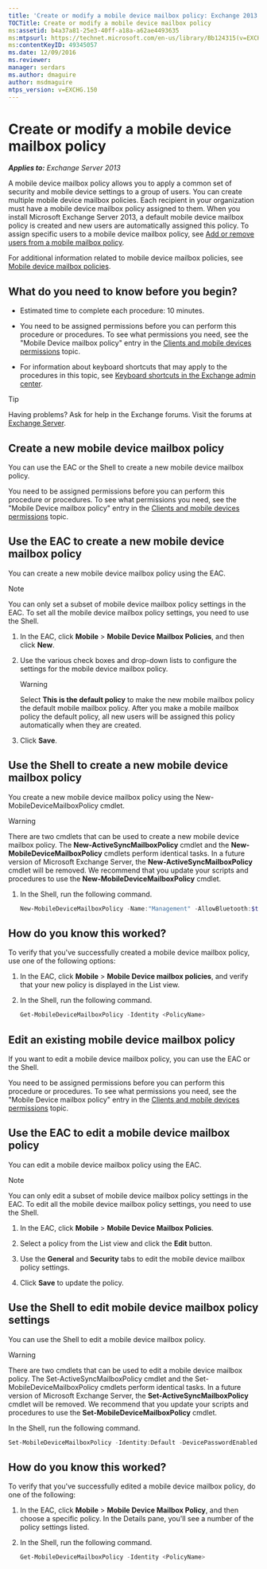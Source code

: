 ```yaml
---
title: 'Create or modify a mobile device mailbox policy: Exchange 2013 Help'
TOCTitle: Create or modify a mobile device mailbox policy
ms:assetid: b4a37a81-25e3-40ff-a18a-a62ae4493635
ms:mtpsurl: https://technet.microsoft.com/en-us/library/Bb124315(v=EXCHG.150)
ms:contentKeyID: 49345057
ms.date: 12/09/2016
ms.reviewer: 
manager: serdars
ms.author: dmaguire
author: msdmaguire
mtps_version: v=EXCHG.150
---
```


# Create or modify a mobile device mailbox policy

_**Applies to:** Exchange Server 2013_

A mobile device mailbox policy allows you to apply a common set of security and mobile device settings to a group of users. You can create multiple mobile device mailbox policies. Each recipient in your organization must have a mobile device mailbox policy assigned to them. When you install Microsoft Exchange Server 2013, a default mobile device mailbox policy is created and new users are automatically assigned this policy. To assign specific users to a mobile device mailbox policy, see [Add or remove users from a mobile mailbox policy](add-or-remove-users-from-a-mobile-mailbox-policy-exchange-2013-help.md).

For additional information related to mobile device mailbox policies, see [Mobile device mailbox policies](mobile-device-mailbox-policies-exchange-2013-help.md).

## What do you need to know before you begin?

- Estimated time to complete each procedure: 10 minutes.

- You need to be assigned permissions before you can perform this procedure or procedures. To see what permissions you need, see the "Mobile Device mailbox policy" entry in the [Clients and mobile devices permissions](clients-and-mobile-devices-permissions-exchange-2013-help.md) topic.

- For information about keyboard shortcuts that may apply to the procedures in this topic, see [Keyboard shortcuts in the Exchange admin center](keyboard-shortcuts-in-the-exchange-admin-center-2013-help.md).

> [!TIP]
> Having problems? Ask for help in the Exchange forums. Visit the forums at [Exchange Server](https://go.microsoft.com/fwlink/p/?linkid=60612).

## Create a new mobile device mailbox policy

You can use the EAC or the Shell to create a new mobile device mailbox policy.

You need to be assigned permissions before you can perform this procedure or procedures. To see what permissions you need, see the "Mobile Device mailbox policy" entry in the [Clients and mobile devices permissions](clients-and-mobile-devices-permissions-exchange-2013-help.md) topic.

## Use the EAC to create a new mobile device mailbox policy

You can create a new mobile device mailbox policy using the EAC.

> [!NOTE]
> You can only set a subset of mobile device mailbox policy settings in the EAC. To set all the mobile device mailbox policy settings, you need to use the Shell.

1. In the EAC, click **Mobile** \> **Mobile Device Mailbox Policies**, and then click **New**.

2. Use the various check boxes and drop-down lists to configure the settings for the mobile device mailbox policy.

    > [!WARNING]
    > Select <STRONG>This is the default policy</STRONG> to make the new mobile mailbox policy the default mobile mailbox policy. After you make a mobile mailbox policy the default policy, all new users will be assigned this policy automatically when they are created.

3. Click **Save**.

## Use the Shell to create a new mobile device mailbox policy

You create a new mobile device mailbox policy using the New-MobileDeviceMailboxPolicy cmdlet.

> [!WARNING]
> There are two cmdlets that can be used to create a new mobile device mailbox policy. The <STRONG>New-ActiveSyncMailboxPolicy</STRONG> cmdlet and the <STRONG>New-MobileDeviceMailboxPolicy</STRONG> cmdlets perform identical tasks. In a future version of Microsoft Exchange Server, the <STRONG>New-ActiveSyncMailboxPolicy</STRONG> cmdlet will be removed. We recommend that you update your scripts and procedures to use the <STRONG>New-MobileDeviceMailboxPolicy</STRONG> cmdlet.

1. In the Shell, run the following command.

   ```powershell
   New-MobileDeviceMailboxPolicy -Name:"Management" -AllowBluetooth:$true -AllowBrowser:$true -AllowCamera:$true -AllowPOPIMAPEmail:$false -PasswordEnabled:$true -AlphanumericPasswordRequired:$true -PasswordRecoveryEnabled:$true -MaxEmailAgeFilter:10 -AllowWiFi:$true -AllowStorageCard:$true -AllowPOPIMAPEmail:$false
   ```

## How do you know this worked?

To verify that you've successfully created a mobile device mailbox policy, use one of the following options:

1. In the EAC, click **Mobile** \> **Mobile Device mailbox policies**, and verify that your new policy is displayed in the List view.

2. In the Shell, run the following command.

   ```powershell
   Get-MobileDeviceMailboxPolicy -Identity <PolicyName>
   ```

## Edit an existing mobile device mailbox policy

If you want to edit a mobile device mailbox policy, you can use the EAC or the Shell.

You need to be assigned permissions before you can perform this procedure or procedures. To see what permissions you need, see the "Mobile Device mailbox policy" entry in the [Clients and mobile devices permissions](clients-and-mobile-devices-permissions-exchange-2013-help.md) topic.

## Use the EAC to edit a mobile device mailbox policy

You can edit a mobile device mailbox policy using the EAC.

> [!NOTE]
> You can only edit a subset of mobile device mailbox policy settings in the EAC. To edit all the mobile device mailbox policy settings, you need to use the Shell.

1. In the EAC, click **Mobile** \> **Mobile Device Mailbox Policies**.

2. Select a policy from the List view and click the **Edit** button.

3. Use the **General** and **Security** tabs to edit the mobile device mailbox policy settings.

4. Click **Save** to update the policy.

## Use the Shell to edit mobile device mailbox policy settings

You can use the Shell to edit a mobile device mailbox policy.

> [!WARNING]
> There are two cmdlets that can be used to edit a mobile device mailbox policy. The Set-ActiveSyncMailboxPolicy cmdlet and the Set-MobileDeviceMailboxPolicy cmdlets perform identical tasks. In a future version of Microsoft Exchange Server, the <STRONG>Set-ActiveSyncMailboxPolicy</STRONG> cmdlet will be removed. We recommend that you update your scripts and procedures to use the <STRONG>Set-MobileDeviceMailboxPolicy</STRONG> cmdlet.

In the Shell, run the following command.

```powershell
Set-MobileDeviceMailboxPolicy -Identity:Default -DevicePasswordEnabled:$true -AlphanumericDevicePasswordRequired:$true -PasswordRecoveryEnabled:$true -MaxEmailAgeFilter:ThreeDays -AllowWiFi:$false -AllowStorageCard:$true -AllowPOPIMAPEmail:$false -IsDefault:$true -AllowTextMessaging:$true -Confirm:$true
```

## How do you know this worked?

To verify that you've successfully edited a mobile device mailbox policy, do one of the following:

1. In the EAC, click **Mobile** \> **Mobile Device Mailbox Policy**, and then choose a specific policy. In the Details pane, you'll see a number of the policy settings listed.

2. In the Shell, run the following command.

   ```powershell
   Get-MobileDeviceMailboxPolicy -Identity <PolicyName>
   ```
